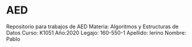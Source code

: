 # AED
Repositorio para trabajos de AED
Materia: Algoritmos y Estructuras de Datos
Curso: K1051
Año:2020
Legajo: 160-550-1
Apellido: Ierino
Nombre: Pablo
